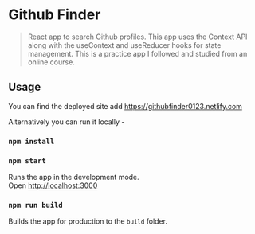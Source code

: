 # Github Finder

> React app to search Github profiles. This app uses the Context API along with the useContext and useReducer hooks for state management. This is a practice app I followed and studied from an online course.

## Usage
You can find the deployed site add https://githubfinder0123.netlify.com

Alternatively you can run it locally - 

### `npm install`

### `npm start`

Runs the app in the development mode.<br>
Open [http://localhost:3000](http://localhost:3000)

### `npm run build`

Builds the app for production to the `build` folder.<br>
